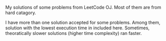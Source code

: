 My solutions of some problems from LeetCode OJ. Most of them are from hard catagory.

I have more than one solution accepted for some problems. Among them, solution with the lowest execution time in included here. Sometimes, theoratically slower solutions (higher time complexity) ran faster.
